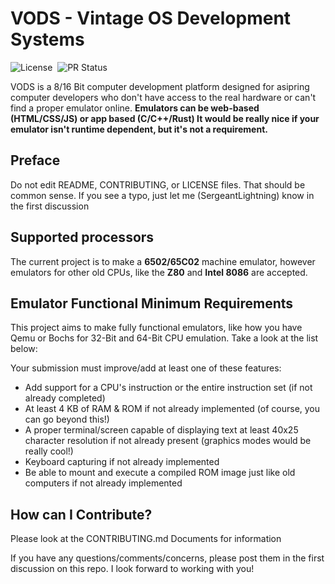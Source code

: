 # VODS - Vintage OS Development Systems

![License](https://img.shields.io/badge/License-CC--BY--SA--4.0-1E90FF)&nbsp;&nbsp;![PR Status](https://img.shields.io/badge/Pull_Requests-Accepting_Now-00B000)

VODS is a 8/16 Bit computer development platform designed for asipring computer developers who don't have access to the real hardware or can't find a proper emulator online. **Emulators can be web-based (HTML/CSS/JS) or app based (C/C++/Rust) It would be really nice if your emulator isn't runtime dependent, but it's not a requirement.**

## Preface

Do not edit README, CONTRIBUTING, or LICENSE files. That should be common sense. If you see a typo, just let me (SergeantLightning) know in the first discussion

## Supported processors

The current project is to make a **6502/65C02** machine emulator, however emulators for other old CPUs, like the **Z80** and **Intel 8086** are accepted.

## Emulator Functional Minimum Requirements

This project aims to make fully functional emulators, like how you have Qemu or Bochs for 32-Bit and 64-Bit CPU emulation. Take a look at the list below:

Your submission must improve/add at least one of these features:

- Add support for a CPU's instruction or the entire instruction set (if not already completed)
- At least 4 KB of RAM & ROM if not already implemented (of course, you can go beyond this!)
- A proper terminal/screen capable of displaying text at least 40x25 character resolution if not already present (graphics modes would be really cool!)
- Keyboard capturing if not already implemented
- Be able to mount and execute a compiled ROM image just like old computers if not already implemented

## How can I Contribute?

Please look at the CONTRIBUTING.md Documents for information

If you have any questions/comments/concerns, please post them in the first discussion on this repo. I look forward to working with you!
